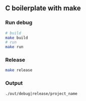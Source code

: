 ## C boilerplate with make

### Run debug

```BASH
# build
make build
# run
make run
```

### Release

```BASH
make release
```

### Output

`./out/debug|release/project_name`
